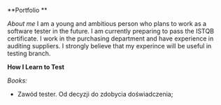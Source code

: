 **Portfolio	**

*About me*
I am a young and ambitious person who plans to work as a software tester in the future. I am currently preparing to pass the ISTQB certificate. I work in the purchasing department and have experience in auditing suppliers. I strongly believe that my experince will be useful in testing branch.

**How I Learn to Test**

*Books:*
- Zawód tester. Od decyzji do zdobycia doświadczenia; 
